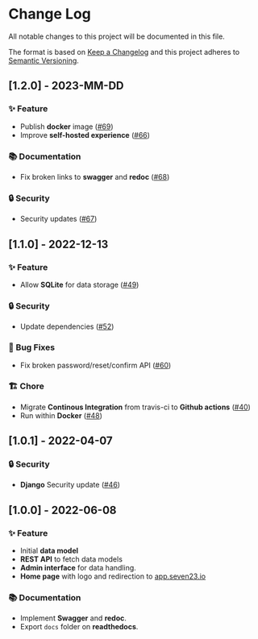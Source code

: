 # Change Log

All notable changes to this project will be documented in this file.
 
The format is based on [Keep a Changelog](http://keepachangelog.com/)
and this project adheres to [Semantic Versioning](http://semver.org/).
 
 <!---
## [Unreleased] - yyyy-mm-dd

### ✨ Feature – for new features
### 🛠 Improvements – for general improvements
### 🚨 Changed – for changes in existing functionality
### ⚠️ Deprecated – for soon-to-be removed features
### 📚 Documentation – for documentation update
### 🗑 Removed – for removed features
### 🐛 Bug Fixes – for any bug fixes
### 🔒 Security – in case of vulnerabilities
### 🏗 Chore – for tidying code

See for sample https://raw.githubusercontent.com/favoloso/conventional-changelog-emoji/master/CHANGELOG.md
-->

## [1.2.0] - 2023-MM-DD
### ✨ Feature
- Publish **docker** image ([#69](https://github.com/sebastienbarbier/seven23_server/issues/69))
- Improve **self-hosted experience** ([#66](https://github.com/sebastienbarbier/seven23_server/issues/66))
### 📚 Documentation
- Fix broken links to **swagger** and **redoc** ([#68](https://github.com/sebastienbarbier/seven23_server/issues/68))
### 🔒 Security
- Security updates ([#67](https://github.com/sebastienbarbier/seven23_server/issues/67))

## [1.1.0] - 2022-12-13
### ✨ Feature
- Allow **SQLite** for data storage ([#49](https://github.com/sebastienbarbier/seven23_server/issues/49))
### 🔒 Security
- Update dependencies ([#52](https://github.com/sebastienbarbier/seven23_server/issues/52))
### 🐛 Bug Fixes
- Fix broken password/reset/confirm API ([#60](https://github.com/sebastienbarbier/seven23_server/issues/60))
### 🏗 Chore
- Migrate **Continous Integration** from travis-ci to **Github actions** ([#40](https://github.com/sebastienbarbier/seven23_server/issues/40))
- Run within **Docker** ([#48](https://github.com/sebastienbarbier/seven23_server/issues/48))

## [1.0.1] - 2022-04-07
### 🔒 Security
- **Django** Security update ([#46](https://github.com/sebastienbarbier/seven23_server/issues/46))

## [1.0.0] - 2022-06-08
### ✨ Feature
- Initial **data model**
- **REST API** to fetch data models
- **Admin interface** for data handling.
- **Home page** with logo and redirection to [app.seven23.io](https://app.seven23.io)
### 📚 Documentation
- Implement **Swagger** and **redoc**.
- Export `docs` folder on **readthedocs**.
